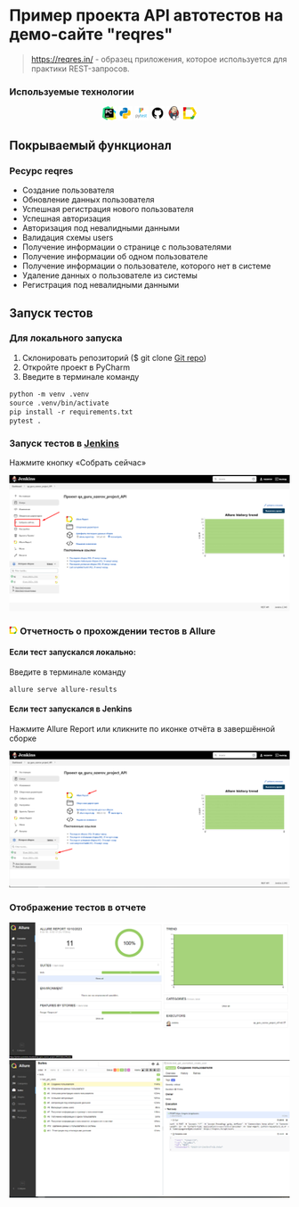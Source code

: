 # Пример проекта API автотестов на демо-сайте  "reqres"
> https://reqres.in/ - образец приложения, которое используется для практики REST-запросов.

### Используемые технологии
<p  align="center">
  <code><img width="5%" title="Pycharm" src="images/logo/pycharm.png"></code>
  <code><img width="5%" title="Python" src="images/logo/python.png"></code>
  <code><img width="5%" title="Pytest" src="images/logo/pytest.png"></code>
  <code><img width="5%" title="GitHub" src="images/logo/github.png"></code>
  <code><img width="5%" title="Jenkins" src="images/logo/jenkins.png"></code>
  <code><img width="5%" title="Allure Report" src="images/logo/allure_report.png"></code>
</p>

## Покрываемый функционал
### Ресурс reqres
- Создание пользователя
- Обновление данных пользователя
- Успешная регистрация нового пользователя
- Успешная авторизация
- Авторизация под невалидными данными
- Валидация схемы users
- Получение информации о странице с пользователями
- Получение информации об одном пользователе
- Получение информации о пользователе, которого нет в системе
- Удаление данных о пользователе из системы
- Регистрация под невалидными данными

## Запуск тестов


### Для локального запуска
1. Склонировать репозиторий ($ git clone [Git repo](https://github.com/Obrams/qa_guru_project_API))
2. Откройте проект в PyCharm
3. Введите в терминале команду
``` 
python -m venv .venv
source .venv/bin/activate
pip install -r requirements.txt
pytest .
```

### Запуск тестов в [Jenkins](https://jenkins.autotests.cloud/job/qa_guru_ozerov_project_API/)
Нажмите кнопку «Собрать сейчас»
<p><img src="images/screenshot/jenkins_job.png"></p>

### <img width="3%" title="Allure Report" src="images/logo/allure_report.png"> Отчетность о прохождении тестов в Allure
#### Если тест запускался локально:
Введите в терминале команду 
```
allure serve allure-results
``` 
#### Если тест запускался в Jenkins
Нажмите Allure Report или кликните по иконке отчёта в завершённой сборке
<p><img title="Jenkins_Allure" src="images/screenshot/jenkins_allure.png"></p>

### Отображение тестов в отчете
<img title="Allure_Report" src="images/screenshot/Allure Report0.png">
<img title="Allure_Example_Report" src="images/screenshot/Allure Report.png">